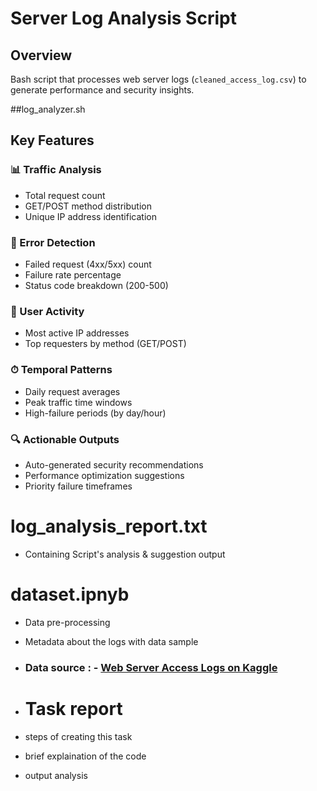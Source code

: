 # Server Log Analysis Script

## Overview
Bash script that processes web server logs (`cleaned_access_log.csv`) to generate performance and security insights.

##log_analyzer.sh

## Key Features

### 📊 Traffic Analysis
- Total request count
- GET/POST method distribution 
- Unique IP address identification

### 🚨 Error Detection
- Failed request (4xx/5xx) count
- Failure rate percentage
- Status code breakdown (200-500)

### 👥 User Activity
- Most active IP addresses
- Top requesters by method (GET/POST)

### ⏱ Temporal Patterns
- Daily request averages
- Peak traffic time windows
- High-failure periods (by day/hour)

### 🔍 Actionable Outputs
- Auto-generated security recommendations
- Performance optimization suggestions
- Priority failure timeframes

# log_analysis_report.txt
- Containing Script's analysis & suggestion output

# dataset.ipnyb
- Data pre-processing
- Metadata about the logs with data sample
- ### Data source : - [Web Server Access Logs on Kaggle](https://www.kaggle.com/datasets/eliasdabbas/web-server-access-logs)

- # Task report
- steps of creating this task
- brief explaination of the code
- output analysis
